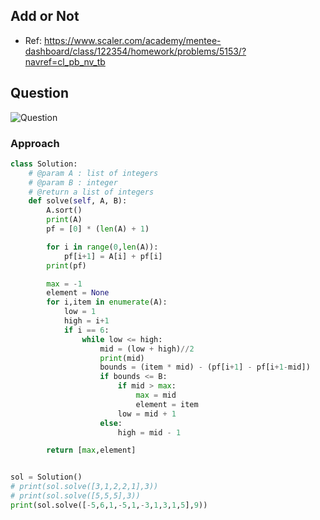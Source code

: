 
## Add or Not
- Ref: https://www.scaler.com/academy/mentee-dashboard/class/122354/homework/problems/5153/?navref=cl_pb_nv_tb

## Question
![Question](http://ankit-portfolio.s3-ap-southeast-1.amazonaws.com/images/datastructures/scaler/027-add-or-not-question.png)

### Approach

```py
class Solution:
    # @param A : list of integers
    # @param B : integer
    # @return a list of integers
    def solve(self, A, B):
        A.sort()
        print(A)
        pf = [0] * (len(A) + 1)

        for i in range(0,len(A)):
            pf[i+1] = A[i] + pf[i]
        print(pf)

        max = -1
        element = None
        for i,item in enumerate(A):
            low = 1
            high = i+1
            if i == 6:
                while low <= high:
                    mid = (low + high)//2
                    print(mid)
                    bounds = (item * mid) - (pf[i+1] - pf[i+1-mid])
                    if bounds <= B:
                        if mid > max:
                            max = mid
                            element = item
                        low = mid + 1
                    else:
                        high = mid - 1

        return [max,element]


sol = Solution()
# print(sol.solve([3,1,2,2,1],3))
# print(sol.solve([5,5,5],3))
print(sol.solve([-5,6,1,-5,1,-3,1,3,1,5],9))
```